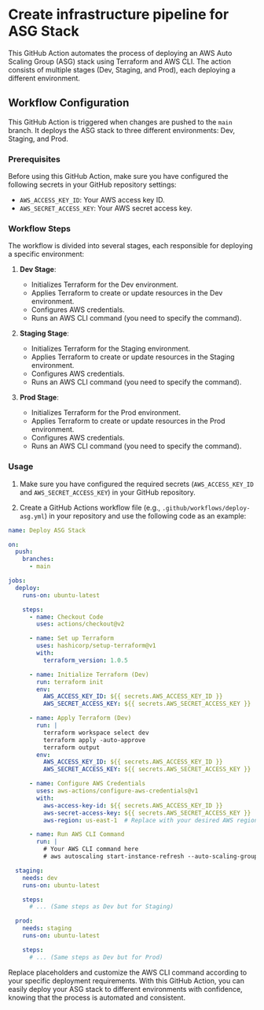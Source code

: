 # Create infrastructure pipeline for ASG Stack

This GitHub Action automates the process of deploying an AWS Auto Scaling Group (ASG) stack using Terraform and AWS CLI. The action consists of multiple stages (Dev, Staging, and Prod), each deploying a different environment. 

## Workflow Configuration

This GitHub Action is triggered when changes are pushed to the `main` branch. It deploys the ASG stack to three different environments: Dev, Staging, and Prod.

### Prerequisites

Before using this GitHub Action, make sure you have configured the following secrets in your GitHub repository settings:

- `AWS_ACCESS_KEY_ID`: Your AWS access key ID.
- `AWS_SECRET_ACCESS_KEY`: Your AWS secret access key.

### Workflow Steps

The workflow is divided into several stages, each responsible for deploying a specific environment:

1. **Dev Stage**:
   - Initializes Terraform for the Dev environment.
   - Applies Terraform to create or update resources in the Dev environment.
   - Configures AWS credentials.
   - Runs an AWS CLI command (you need to specify the command).

2. **Staging Stage**:
   - Initializes Terraform for the Staging environment.
   - Applies Terraform to create or update resources in the Staging environment.
   - Configures AWS credentials.
   - Runs an AWS CLI command (you need to specify the command).

3. **Prod Stage**:
   - Initializes Terraform for the Prod environment.
   - Applies Terraform to create or update resources in the Prod environment.
   - Configures AWS credentials.
   - Runs an AWS CLI command (you need to specify the command).

### Usage

1. Make sure you have configured the required secrets (`AWS_ACCESS_KEY_ID` and `AWS_SECRET_ACCESS_KEY`) in your GitHub repository.

2. Create a GitHub Actions workflow file (e.g., `.github/workflows/deploy-asg.yml`) in your repository and use the following code as an example:

```yaml
name: Deploy ASG Stack

on:
  push:
    branches:
      - main

jobs:
  deploy:
    runs-on: ubuntu-latest

    steps:
      - name: Checkout Code
        uses: actions/checkout@v2

      - name: Set up Terraform
        uses: hashicorp/setup-terraform@v1
        with:
          terraform_version: 1.0.5

      - name: Initialize Terraform (Dev)
        run: terraform init
        env:
          AWS_ACCESS_KEY_ID: ${{ secrets.AWS_ACCESS_KEY_ID }}
          AWS_SECRET_ACCESS_KEY: ${{ secrets.AWS_SECRET_ACCESS_KEY }}

      - name: Apply Terraform (Dev)
        run: |
          terraform workspace select dev
          terraform apply -auto-approve
          terraform output
        env:
          AWS_ACCESS_KEY_ID: ${{ secrets.AWS_ACCESS_KEY_ID }}
          AWS_SECRET_ACCESS_KEY: ${{ secrets.AWS_SECRET_ACCESS_KEY }}

      - name: Configure AWS Credentials
        uses: aws-actions/configure-aws-credentials@v1
        with:
          aws-access-key-id: ${{ secrets.AWS_ACCESS_KEY_ID }}
          aws-secret-access-key: ${{ secrets.AWS_SECRET_ACCESS_KEY }}
          aws-region: us-east-1  # Replace with your desired AWS region

      - name: Run AWS CLI Command
        run: |
          # Your AWS CLI command here
          # aws autoscaling start-instance-refresh --auto-scaling-group-name dev-asg-dashboard --preferences '{"InstanceWarmup": 60, "MinHealthyPercentage": 50}'

  staging:
    needs: dev
    runs-on: ubuntu-latest

    steps:
      # ... (Same steps as Dev but for Staging)

  prod:
    needs: staging
    runs-on: ubuntu-latest

    steps:
      # ... (Same steps as Dev but for Prod)
```

Replace placeholders and customize the AWS CLI command according to your specific deployment requirements.
With this GitHub Action, you can easily deploy your ASG stack to different environments with confidence, knowing that the process is automated and consistent.
